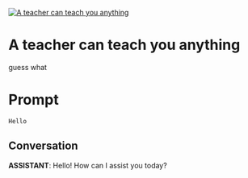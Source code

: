 
[![A teacher can teach you anything ](https://flow-prompt-covers.s3.us-west-1.amazonaws.com/icon/cute/cute_2.png)]()
# A teacher can teach you anything  
guess what

# Prompt

```
Hello
```

## Conversation

**ASSISTANT**: Hello! How can I assist you today?


